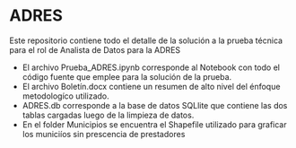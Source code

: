 # ADRES

Este repositorio contiene todo el detalle de la solución a la prueba técnica para el rol de Analista de Datos para la ADRES

*  El archivo Prueba_ADRES.ipynb corresponde al Notebook con todo el código fuente que emplee para la solución de la prueba.
*  El archivo Boletín.docx contiene un resumen de alto nivel del énfoque metodologíco utilizado.
*  ADRES.db corresponde a la base de datos SQLlite que contiene las dos tablas cargadas luego de la limpieza de datos.
*  En el folder Municipios se encuentra el Shapefile utilizado para graficar los municiíos sin prescencia de prestadores
